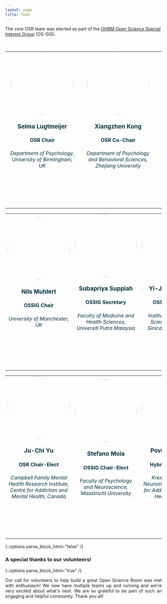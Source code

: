 ```yaml
---
layout: page
title: Team
---
```


The core OSR team was elected as part of the [OHBM Open Science Special Interest Group](https://ossig.netlify.app/#OSSIG_team) (OS-SIG).

<br>

<table class="people">
    <tr class="people">
        <td class="people">
            <!--<a style="display:block; color:#05323F" href="../team_priya_suppiah">-->
            <a style="display:block; color:#05323F" >
                <aside>
                    <header>
                        <img src="../img/team/selma_lugtmeijer1.jpg" style="height:200px; border-radius:50%;">
                        <h3>Selma Lugtmeijer</h3>
                        <h4>OSR Chair</h4>
                        <h6>Department of Psychology, University of Birmingham, UK</h6>
                        <h4>
                        <a target="_blank" href="https://twitter.com/LugtmeijerSelma"><i class="fa fa-twitter fa-2x" style="position: relative; top: 0px;text-indent:0px;  vertical-align: middle; margin-left:4px; margin-right:4px;"></i></a>
                        </h4>
                        <br>
                    </header>
                </aside>
            </a>
        </td>
        <td class="people">
            <a style="display:block; color:#05323F">
            <aside>
            <header>
                <header>
                <img src="../img/team/xiangzhen_kong1.jpg" style="height:200px; border-radius:50%;">
                <h3>Xiangzhen Kong</h3>
                <h4>OSR Co-Chair</h4>
                <h6> Department of Psychology and Behavioral Sciences, Zhejiang University</h6>
                <h4>
                <a target="_blank" href="https://twitter.com/xiangzhenkong"><i class="fa fa-twitter fa-2x" style="position: relative; top: 0px;text-indent:0px;  vertical-align: middle; margin-left:4px; margin-right:4px;"></i></a>
                </h4>
                <br>
            </header>
            </aside>
            </a>
        </td>
        <td class = "people">
        </td>
    </tr>
</table>
<table class="people">
    <tr class="people">
        <td class="people">
            <a style="display:block; color:#05323F" >
            <aside>
            <header>
                <img src="../img/team/nils_muhlert1.jpg" style="height:200px; border-radius:50%;">
                <h3>Nils Muhlert</h3>
                <h4>OSSIG Chair</h4>
                <h6>University of Manchester, UK</h6>
                <h4>                 
                <a target="_blank" href="https://twitter.com/nilsmuhlert"><i class="fa fa-twitter fa-2x" style="position: relative; top: 0px;text-indent:0px;  vertical-align: middle; margin-left:4px; margin-right:4px;"></i></a>
                <a target="_blank" href="https://github.com/nmuhlert"><i class="fa fa-github fa-2x" style="position: relative; top: 0px; text-indent:0px; vertical-align: middle; margin-left:4px; margin-right:4px;"></i></a>
                </h4>
                <br>
            </header>
            </aside>
            </a>
        </td>
        <td class="people">
            <a style="display:block; color:#05323F" >
            <aside>
            <header>
                <img src="../img/team/subapriya_suppiah.jpg" style="height:200px; border-radius:50%;">
                <h3>Subapriya Suppiah</h3>
                <h4>OSSIG Secretary</h4>
                <h6>Faculty of Medicine and Health Sciences, Universiti Putra Malaysia</h6>
                <h4>
                <a target="_blank" href="https://twitter.com/SubapriyaSuppi1"><i class="fa fa-twitter fa-2x" style="position: relative; top: 0px;text-indent:0px;  vertical-align: middle; margin-left:4px; margin-right:4px;"></i></a>
                 <a target="_blank" href="https://github.com/Drpriyasiva"><i class="fa fa-github fa-2x" style="position: relative; top: 0px; text-indent:0px; vertical-align: middle; margin-left:4px; margin-right:4px;"></i></a>
                </h4>
                <br>
            </header>
            </aside>
            </a>
        </td>
        <td class="people">
            <a style="display:block; color:#05323F" >
            <aside>
            <header>
                <img src="../img/team/yiju_lee1.jpg" style="height:200px; border-radius:50%;">
                <h3>Yi-Ju Lee (Jean)</h3>
                <h4>OSSIG Treasurer</h4>
                <h6>Institute of Statistical Science, Academia Sinica, Taipei, Taiwan</h6>
                <h4>
                <a target="_blank" href="https://twitter.com/jean890203"><i class="fa fa-twitter fa-2x" style="position: relative; top: 0px;text-indent:0px;  vertical-align: middle; margin-left:4px; margin-right:4px;"></i></a>
                <a target="_blank" href="https://github.com/jean890203"><i class="fa fa-github fa-2x" style="position: relative; top: 0px; text-indent:0px; vertical-align: middle; margin-left:4px; margin-right:4px;"></i></a>
                </h4>
                <br>
            </header>
            </aside>
            </a>
        </td>
    </tr>
</table>
<table class="people">
    <tr class="people">
        <td class="people">
            <a style="display:block; color:#05323F" >
            <aside>
            <header>
                <img src="../img/team/ju-chi_yu1.jpg" style="height:200px; border-radius:50%;">
                <h3>Ju-Chi Yu</h3>
                <h4>OSR Chair-Elect</h4>
                <h6>Campbell Family Mental Health Research Institute, Centre for Addiction and Mental Health, Canada</h6>
                <h4>
                <a target="_blank" href="https://twitter.com/juchiyu"><i class="fa fa-twitter fa-2x" style="position: relative; top: 0px;text-indent:0px;  vertical-align: middle; margin-left:4px; margin-right:4px;"></i></a>
                <a target="_blank" href="https://github.com/juchiyu"><i class="fa fa-github fa-2x" style="position: relative; top: 0px; text-indent:0px; vertical-align: middle; margin-left:4px; margin-right:4px;"></i></a>
                </h4>
                <br>
            </header>
            </aside>
            </a>
        </td>
        <td class="people">
            <a style="display:block; color:#05323F" >
            <aside>
            <header>
                <img src="../img/team/stefano_moia1.jpg" style="height:200px; border-radius:50%;">
                <h3>Stefano Moia</h3>
                <h4>OSSIG Chair-Elect</h4>
                <h6>Faculty of Psychology and Neuroscience, Maastricht University</h6>
                <h4>
                <a target="_blank" href="https://twitter.com/SteMoia"><i class="fa fa-twitter fa-2x" style="position: relative; top: 0px;text-indent:0px;  vertical-align: middle; margin-left:4px; margin-right:4px;"></i></a>
                <a target="_blank" href="https://github.com/smoia"><i class="fa fa-github fa-2x" style="position: relative; top: 0px; text-indent:0px; vertical-align: middle; margin-left:4px; margin-right:4px;"></i></a>
                </h4>
                <br>
            </header>
            </aside>
            </a>
        </td>
        <td class="people">
            <a style="display:block; color:#05323F" >
            <aside>
            <header>
                <img src="../img/team/povilas_karvelis1.jpg" style="height:200px; border-radius:50%;">
                <h3>Povilas Karvelis</h3>
                <h4>Hybrid Chair-Elect</h4>
                <h6>Krembil Centre for Neuroinformatics, Centre for Addiction and Mental Health, Canada</h6>
                <h4>
                <a target="_blank" href="https://twitter.com/KarvelisPovilas"><i class="fa fa-twitter fa-2x" style="position: relative; top: 0px;text-indent:0px;  vertical-align: middle; margin-left:4px; margin-right:4px;"></i></a>
                <a target="_blank" href="https://github.com/frank-pk"><i class="fa fa-github fa-2x" style="position: relative; top: 0px; text-indent:0px; vertical-align: middle; margin-left:4px; margin-right:4px;"></i></a>
                </h4>
                <br>
            </header>
            </aside>
            </a>
        </td>
    </tr>
</table>

{::options parse_block_html="false" /}
### A special thanks to our volunteers!
{::options parse_block_html="true" /}
<p align="justify">
Our call for volunteers to help build a great Open Science Room was met with enthusiasm! We now have multiple teams up and running and we're very excited about what's next. We are so grateful to be part of such an engaging and helpful community. Thank you all!
</p>
